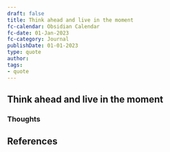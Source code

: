 ```yaml
---
draft: false
title: Think ahead and live in the moment
fc-calendar: Obsidian Calendar
fc-date: 01-Jan-2023
fc-category: Journal
publishDate: 01-01-2023
type: quote
author: 
tags: 
- quote
---
```


## Think ahead and live in the moment

### Thoughts




## References
